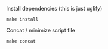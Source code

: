 Install dependencies (this is just uglify)
```
make install
```

Concat / minimize script file
```
make concat
```
